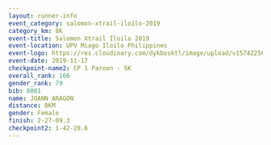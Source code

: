 ```yaml
---
layout: runner-info 
event_category: salomon-xtrail-iloilo-2019 
category_km: 8K 
event-title: Salomon Xtrail Iloilo 2019 
event-location: UPV Miago Iloilo Philippines 
event-logo: https://res.cloudinary.com/dykbosktl/image/upload/v1574225691/Logo/FB_IMG_1574225620888_l04gqf.jpg 
event-date: 2019-11-17 
checkpoint-name2: CP 1 Paroon - 5K 
overall_rank: 166
gender_rank: 79
bib: 8001
name: JOANN ARAGON
distance: 8KM
gender: Female
finish: 2-27-09.3
checkpoint2: 1-42-28.6
---
```

